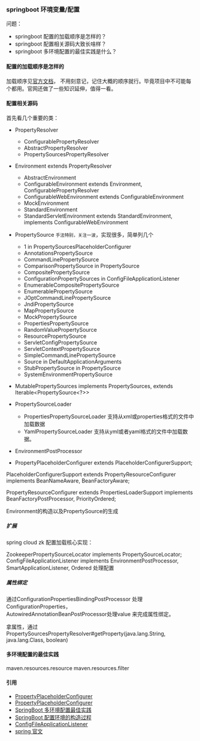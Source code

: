 ### springboot 环境变量/配置
问题：
- springboot 配置的加载顺序是怎样的？
- springboot 配置相关源码大致长啥样？
- springboot 多环境配置的最佳实践是什么？

#### 配置的加载顺序是怎样的
加载顺序见[官方文档](https://docs.spring.io/spring-boot/docs/1.5.9.RELEASE/reference/htmlsingle/#boot-features-external-config)，
不用刻意记，记住大概的顺序就行。毕竟项目中不可能每个都用。官网还做了一些知识延伸，值得一看。

#### 配置相关源码
首先看几个重要的类：
- PropertyResolver
    - ConfigurablePropertyResolver
    - AbstractPropertyResolver
    - PropertySourcesPropertyResolver


- Environment extends PropertyResolver
    - AbstractEnvironment
    - ConfigurableEnvironment extends Environment, ConfigurablePropertyResolver
    - ConfigurableWebEnvironment extends ConfigurableEnvironment
    - MockEnvironment
    - StandardEnvironment
    - StandardServletEnvironment extends StandardEnvironment, implements ConfigurableWebEnvironment

- PropertySource  ``手法特别，关注一波``，实现很多，简单列几个
    - 1 in PropertySourcesPlaceholderConfigurer
    - AnnotationsPropertySource
    - CommandLinePropertySource
    - ComparisonPropertySource in PropertySource
    - CompositePropertySource
    - ConfigurationPropertySources in  ConfigFileApplicationListener
    - EnumerableCompositePropertySource
    - EnumerablePropertySource
    - JOptCommandLinePropertySource
    - JndiPropertySource
    - MapPropertySource
    - MockPropertySource
    - PropertiesPropertySource
    - RandomValuePropertySource
    - ResourcePropertySource
    - ServletConfigPropertySource
    - ServletContextPropertySource
    - SimpleCommandLinePropertySource
    - Source in DefaultApplicationArguments
    - StubPropertySource in PropertySource
    - SystemEnvironmentPropertySource


- MutablePropertySources implements PropertySources, extends Iterable<PropertySource<?>>
- PropertySourceLoader
    - PropertiesPropertySourceLoader 支持从xml或properties格式的文件中加载数据
    - YamlPropertySourceLoader 支持从yml或者yaml格式的文件中加载数据。

- EnvironmentPostProcessor

- PropertyPlaceholderConfigurer extends PlaceholderConfigurerSupport;

PlaceholderConfigurerSupport extends PropertyResourceConfigurer
		implements BeanNameAware, BeanFactoryAware;

PropertyResourceConfigurer extends PropertiesLoaderSupport
		implements BeanFactoryPostProcessor, PriorityOrdered;

Environment的构造以及PropertySource的生成

##### 扩展
spring cloud zk 配置加载核心实现：

ZookeeperPropertySourceLocator implements PropertySourceLocator;
ConfigFileApplicationListener implements EnvironmentPostProcessor, SmartApplicationListener, Ordered 处理配置

##### 属性绑定
通过ConfigurationPropertiesBindingPostProcessor 处理ConfigurationProperties，  
AutowiredAnnotationBeanPostProcessor处理value 来完成属性绑定。

拿属性，通过PropertySourcesPropertyResolver#getProperty(java.lang.String, java.lang.Class<T>, boolean)

#### 多环境配置的最佳实践

maven.resources.resource
maven.resources.filter

#### 引用
- [PropertyPlaceholderConfigurer](https://www.cnblogs.com/junzi2099/p/8042336.html)
- [PropertyPlaceholderConfigurer](https://blog.csdn.net/honghailiang888/article/details/51880312)
- [SpringBoot 多环境配置最佳实践](https://www.infoq.cn/article/Q-ese4CxV2IWmltsJcGX)
- [SpringBoot 配置环境的构造过程](https://fangjian0423.github.io/2017/06/10/springboot-environment-analysis/)
- [ConfigFileApplicationListener](https://my.oschina.net/u/1178126/blog/1822846)
- [spring 官文](https://docs.spring.io/spring-boot/docs/1.5.9.RELEASE/reference/htmlsingle/#boot-features-external-config)
